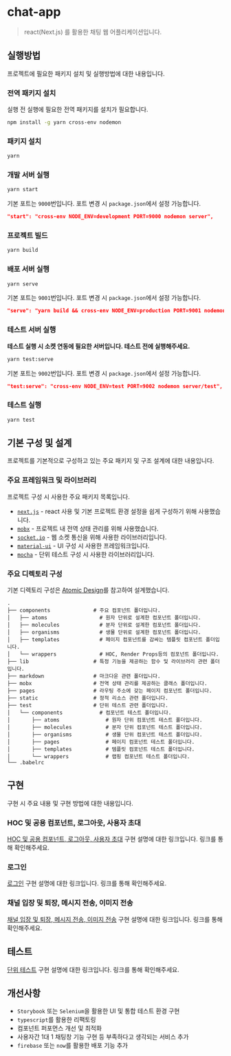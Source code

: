 # chat-app

> react(Next.js) 를 활용한 채팅 웹 어플리케이션입니다.

## 실행방법

프로젝트에 필요한 패키지 설치 및 실행방법에 대한 내용입니다.

### 전역 패키지 설치

실행 전 실행에 필요한 전역 패키지를 설치가 필요합니다.

```bash
npm install -g yarn cross-env nodemon
```

### 패키지 설치

```bash
yarn
```

### 개발 서버 실행

```bash
yarn start
```

기본 포트는 `9000`번입니다. 포트 변경 시 `package.json`에서 설정 가능합니다.

```json
"start": "cross-env NODE_ENV=development PORT=9000 nodemon server",
```

### 프로젝트 빌드

```bash
yarn build
```

### 배포 서버 실행

```bash
yarn serve
```

기본 포트는 `9001`번입니다. 포트 변경 시 `package.json`에서 설정 가능합니다.

```json
"serve": "yarn build && cross-env NODE_ENV=production PORT=9001 nodemon server",
```

### 테스트 서버 실행

**테스트 실행 시 소켓 연동에 필요한 서버입니다. 테스트 전에 실행해주세요.**

```bash
yarn test:serve
```

기본 포트는 `9002`번입니다. 포트 변경 시 `package.json`에서 설정 가능합니다.

```json
"test:serve": "cross-env NODE_ENV=test PORT=9002 nodemon server/test",
```

### 테스트 실행

```bash
yarn test
```

## 기본 구성 및 설계

프로젝트를 기본적으로 구성하고 있는 주요 패키지 및 구조 설계에 대한 내용입니다.

### 주요 프레임워크 및 라이브러리

프로젝트 구성 시 사용한 주요 패키지 목록입니다.

- [`next.js`](https://nextjs.org/) - react 사용 및 기본 프로젝트 환경 설정을 쉽게 구성하기 위해 사용했습니다.
- [`mobx`](https://mobx.js.org/) - 프로젝트 내 전역 상태 관리를 위해 사용했습니다.
- [`socket.io`](https://socket.io) - 웹 소켓 통신을 위해 사용한 라이브러리입니다.
- [`material-ui`](https://material-ui.com) - UI 구성 시 사용한 프레임워크입니다.
- [`mocha`](https://mochajs.org/) - 단위 테스트 구성 시 사용한 라이브러리입니다.

### 주요 디렉토리 구성

기본 디렉토리 구성은 [Atomic Design](http://bradfrost.com/blog/post/atomic-web-design/)를 참고하여 설계했습니다.

    .
    ├── components              # 주요 컴포넌트 폴더입니다.
    │   ├── atoms                 # 원자 단위로 설계한 컴포넌트 폴더입니다.
    │   ├── molecules             # 분자 단위로 설계한 컴포넌트 폴더입니다.
    │   ├── organisms             # 생물 단위로 설계한 컴포넌트 폴더입니다.
    │   ├── templates             # 페이지 컴포넌트를 감싸는 템플릿 컴포넌트 폴더입니다.
    │   └── wrappers              # HOC, Render Props등의 컴포넌트 폴더입니다.
    ├── lib                     # 특정 기능을 제공하는 함수 및 라이브러리 관련 폴더입니다.
    ├── markdown                # 마크다운 관련 폴더입니다.
    ├── mobx                    # 전역 상태 관리를 제공하는 클래스 폴더입니다.
    ├── pages                   # 라우팅 주소에 갖는 페이지 컴포넌트 폴더입니다.
    ├── static                  # 정적 리소스 관련 폴더입니다.
    ├── test                    # 단위 테스트 관련 폴더입니다.
    │   └── components            # 컴포넌트 테스트 폴더입니다.
    │       ├── atoms               # 원자 단위 컴포넌트 테스트 폴더입니다.
    │       ├── molecules           # 분자 단위 컴포넌트 테스트 폴더입니다.
    │       ├── organisms           # 생물 단위 컴포넌트 테스트 폴더입니다.
    │       ├── pages               # 페이지 컴포넌트 테스트 폴더입니다.
    │       ├── templates           # 템플릿 컴포넌트 테스트 폴더입니다.
    │       └── wrappers            # 랩핑 컴포넌트 테스트 폴더입니다.
    └── .babelrc

## 구현

구현 시 주요 내용 및 구현 방법에 대한 내용입니다.

### HOC 및 공용 컴포넌트, 로그아웃, 사용자 초대

[HOC 및 공용 컴포넌트, 로그아웃, 사용자 초대](./markdown/utils/index.md) 구현 설명에 대한 링크입니다. 링크를 통해 확인해주세요.

### 로그인

[로그인](./markdown/login/index.md) 구현 설명에 대한 링크입니다. 링크를 통해 확인해주세요.

### 채널 입장 및 퇴장, 메시지 전송, 이미지 전송

[채널 입장 및 퇴장, 메시지 전송, 이미지 전송](./markdown/chat/index.md) 구현 설명에 대한 링크입니다. 링크를 통해 확인해주세요.

## 테스트

[단위 테스트](./markdown/test/index.md) 구현 설명에 대한 링크입니다. 링크를 통해 확인해주세요.

## 개선사항

- `Storybook` 또는 `Selenium`을 활용한 UI 및 통합 테스트 환경 구현
- `typescript`를 활용한 리팩토링
- 컴포넌트 퍼포먼스 개선 및 최적화
- 사용자간 1대 1 채팅창 기능 구현 등 부족하다고 생각되는 서비스 추가
- `firebase` 또는 `now`를 활용한 배포 기능 추가
